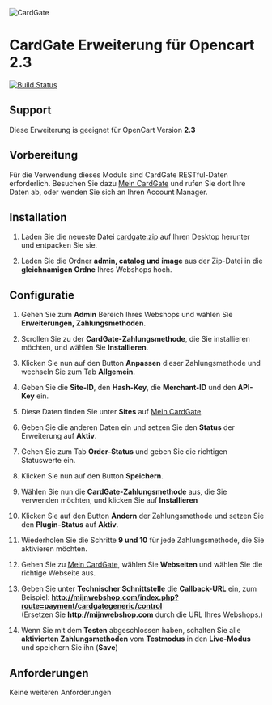 ![CardGate](https://cdn.curopayments.net/thumb/200/logos/cardgate.png)


# CardGate Erweiterung für Opencart 2.3

[![Build Status](https://travis-ci.org/cardgate/opencart23.svg?branch=master)](https://travis-ci.org/cardgate/opencart23)

## Support

Diese Erweiterung is geeignet für OpenCart Version **2.3**

## Vorbereitung

Für die Verwendung dieses Moduls sind CardGate RESTful-Daten erforderlich.
Besuchen Sie dazu [Mein CardGate](https://my.cardgate.com/) und rufen Sie dort Ihre Daten ab,
oder wenden Sie sich an Ihren Account Manager.

## Installation

1. Laden Sie die neueste Datei [cardgate.zip](https://github.com/cardgate/opencart23/releases/) auf Ihren Desktop herunter und entpacken Sie sie.

2. Laden Sie die Ordner **admin, catalog und image** aus der Zip-Datei in die **gleichnamigen Ordne** Ihres Webshops hoch.

## Configuratie

1. Gehen Sie zum **Admin** Bereich Ihres Webshops und wählen Sie **Erweiterungen, Zahlungsmethoden**.

2. Scrollen Sie zu der **CardGate-Zahlungsmethode**, die Sie installieren möchten, und wählen Sie **Installieren**.

3. Klicken Sie nun auf den Button **Anpassen** dieser Zahlungsmethode und wechseln Sie zum Tab **Allgemein**.

4. Geben Sie die **Site-ID**, den **Hash-Key**, die **Merchant-ID** und den **API-Key** ein.

5. Diese Daten finden Sie unter **Sites** auf [Mein CardGate](https://my.cardgate.com/).

6. Geben Sie die anderen Daten ein und setzen Sie den **Status** der Erweiterung auf **Aktiv**.

7. Gehen Sie zum Tab **Order-Status** und geben Sie die richtigen Statuswerte ein.

8. Klicken Sie nun auf den Button **Speichern**.

9. Wählen Sie nun die **CardGate-Zahlungsmethode** aus, die Sie verwenden möchten, und klicken Sie auf **Installieren**

10. Klicken Sie auf den Button **Ändern** der Zahlungsmethode und setzen Sie den **Plugin-Status** auf **Aktiv**.

11. Wiederholen Sie die Schritte **9 und 10** für jede Zahlungsmethode, die Sie aktivieren möchten.

12. Gehen Sie zu [Mein CardGate](https://my.cardgate.com/), wählen Sie **Webseiten** und wählen Sie die richtige Webseite aus.

13. Geben Sie unter **Technischer Schnittstelle** die **Callback-URL** ein, zum Beispiel:
    **http://mijnwebshop.com/index.php?route=payment/cardgategeneric/control**  
    (Ersetzen Sie **http://mijnwebshop.com** durch die URL Ihres Webshops.)

14. Wenn Sie mit dem **Testen** abgeschlossen haben, schalten Sie alle **aktivierten Zahlungsmethoden** vom **Testmodus** in den **Live-Modus** und speichern Sie ihn (**Save**)

## Anforderungen
Keine weiteren Anforderungen
